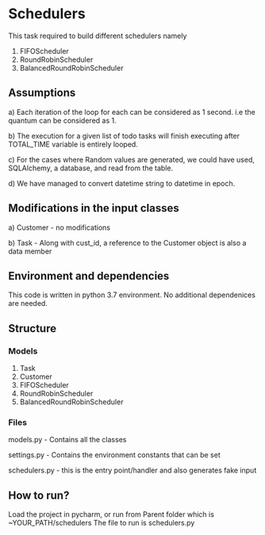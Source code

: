 # Schedulers

This task required to build different schedulers namely
1) FIFOScheduler
2) RoundRobinScheduler
3) BalancedRoundRobinScheduler

## Assumptions
a) Each iteration of the loop for each can be considered as 1 second. i.e the quantum
can be considered as 1.

b) The execution for a given list of todo tasks  will finish executing after 
TOTAL_TIME variable is entirely looped.

c) For the cases where Random values are generated, we could have used, SQLAlchemy,
a database, and read from the table.

d) We have managed to convert datetime string to datetime in epoch.

## Modifications in the input classes
a) Customer - no modifications

b) Task - Along with cust_id, a reference to the Customer object is also
a data member

## Environment and dependencies

This code is written in python 3.7 environment. No additional dependenices are
needed.


## Structure
### Models 
1) Task
2) Customer
3) FIFOScheduler
4) RoundRobinScheduler
5) BalancedRoundRobinScheduler

### Files
models.py - Contains all the classes

settings.py - Contains the environment constants that can be set

schedulers.py - this is the entry point/handler and also generates fake input
 

## How to run?
Load the project in pycharm, or run from Parent folder which is ~YOUR_PATH/schedulers
The file to run is schedulers.py 


